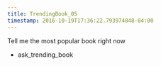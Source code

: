```yaml
---
title: TrendingBook_05
timestamp: 2016-10-19T17:36:22.793974848-04:00
---
```


Tell me the most popular book right now
* ask_trending_book
